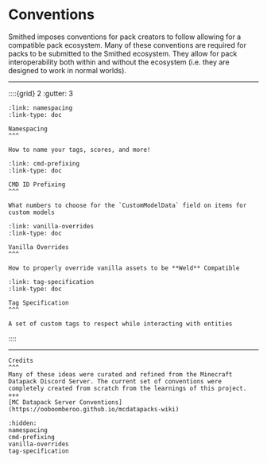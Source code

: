 # Conventions
Smithed imposes conventions for pack creators to follow allowing for a compatible pack ecosystem. Many of these conventions are required for packs to be submitted to the Smithed ecosystem. They allow for pack interoperability both within and without the ecosystem (i.e. they are designed to work in normal worlds).

----

::::{grid} 2
:gutter: 3

```{grid-item-card}
:link: namespacing
:link-type: doc

Namespacing
^^^

How to name your tags, scores, and more!
```

```{grid-item-card}
:link: cmd-prefixing
:link-type: doc

CMD ID Prefixing
^^^

What numbers to choose for the `CustomModelData` field on items for custom models
```

```{grid-item-card}
:link: vanilla-overrides
:link-type: doc

Vanilla Overrides
^^^

How to properly override vanilla assets to be **Weld** Compatible
```

```{grid-item-card}
:link: tag-specification
:link-type: doc

Tag Specification
^^^

A set of custom tags to respect while interacting with entities
```

::::


----

```{card}
Credits
^^^
Many of these ideas were curated and refined from the Minecraft Datapack Discord Server. The current set of conventions were completely created from scratch from the learnings of this project.
+++
[MC Datapack Server Conventions](https://ooboomberoo.github.io/mcdatapacks-wiki)
```

```{toctree}
:hidden:
namespacing
cmd-prefixing
vanilla-overrides
tag-specification
```

